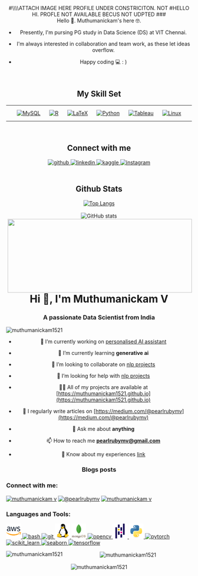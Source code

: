 <div align="center">
#\\\\ATTACH IMAGE HERE
PROFILE UNDER CONSTRICITON. NOT 
#HELLO HI. PROFLE NOT AVAILABLE BECUS NOT UDPTED
### <div align="center"> Hello 👋. Muthumanickam's here 🤓.</div>  
  

- Presently, I'm pursing PG study in Data Science (DS) at VIT Chennai.  
  

- I'm always interested in collaboration and team work, as these let ideas overflow.  
  

- Happy coding 💻 : )  
  

<br/>  


## My Skill Set  
<table><tr><td valign="top" width="33%">

<div align="center">  
<a href="https://www.mysql.com/" target="_blank"><img style="margin: 10px" src="https://profilinator.rishav.dev/skills-assets/mysql-original-wordmark.svg" alt="MySQL" height="50" /></a>  
<a href="https://www.r-project.org/" target="_blank"><img style="margin: 10px" src="https://profilinator.rishav.dev/skills-assets/r.svg" alt="R" height="50" /></a>  
<a href="https://www.latex-project.org/" target="_blank"><img style="margin: 10px" src="https://profilinator.rishav.dev/skills-assets/latex.png" alt="LaTeX" height="50" /></a>  
<a href="https://www.python.org/" target="_blank"><img style="margin: 10px" src="https://profilinator.rishav.dev/skills-assets/python-original.svg" alt="Python" height="50" /></a>  
<a href="https://www.tableau.com/" target="_blank"><img style="margin: 10px" src="https://profilinator.rishav.dev/skills-assets/tableau.svg" alt="Tableau" height="50" /></a>  
<a href="https://www.linux.org/" target="_blank"><img style="margin: 10px" src="https://profilinator.rishav.dev/skills-assets/linux-original.svg" alt="Linux" height="50" /></a>  
</div>
</td></tr></table>  

<br/>  


## Connect with me  
<div align="center">
<a href="https://github.com/Muthumanickam1521" target="_blank">
<img src=https://img.shields.io/badge/github-%2324292e.svg?&style=for-the-badge&logo=github&logoColor=white alt=github style="margin-bottom: 5px;" />
</a>
<a href="https://linkedin.com/in/muthumanickam-v-8bb4a61ab" target="_blank">
<img src=https://img.shields.io/badge/linkedin-%231E77B5.svg?&style=for-the-badge&logo=linkedin&logoColor=white alt=linkedin style="margin-bottom: 5px;" />
</a>
<a href="https://www.kaggle.com/muthumanickamv" target="_blank">
<img src=https://img.shields.io/badge/kaggle-%2344BAE8.svg?&style=for-the-badge&logo=kaggle&logoColor=white alt=kaggle style="margin-bottom: 5px;" />
</a>
<a href="https://instagram.com/_muthumanickam_" target="_blank">
<img src=https://img.shields.io/badge/instagram-%23000000.svg?&style=for-the-badge&logo=instagram&logoColor=white alt=instagram style="margin-bottom: 5px;" />
</a>  
</div>  

<br/>  

## Github Stats
[![Top Langs](https://github-readme-stats.vercel.app/api/top-langs/?username=Muthumanickam1521&hide_progress=falsedark&theme=dark)](https://github.com/anuraghazra/github-readme-stats)
<br/>  
![GitHub stats](https://github-readme-stats.vercel.app/api?username=Muthumanickam1521&show_icons=true&theme=dark)
<br/>
<img src= 'https://i.pinimg.com/originals/31/53/2d/31532d7d378053de3b8bf23c6e7bfae3.gif' align="right" height="200" width="500" />


<h1 align="center">Hi 👋, I'm Muthumanickam V</h1>
<h3 align="center">A passionate Data Scientist from India</h3>

<p align="left"> <img src="https://komarev.com/ghpvc/?username=muthumanickam1521&label=Profile%20views&color=0e75b6&style=flat" alt="muthumanickam1521" /> </p>

- 🔭 I’m currently working on [personalised AI assistant](https://github.com/Muthumanickam1521)

- 🌱 I’m currently learning **generative ai**

- 👯 I’m looking to collaborate on [nlp projects](https://github.com/Muthumanickam1521)

- 🤝 I’m looking for help with [nlp projects](https://github.com/Muthumanickam1521)

- 👨‍💻 All of my projects are available at [https://muthumanickam1521.github.io](https://muthumanickam1521.github.io)

- 📝 I regularly write articles on [https://medium.com/@pearlrubymv](https://medium.com/@pearlrubymv)

- 💬 Ask me about **anything**

- 📫 How to reach me **pearlrubymv@gmail.com**

- 📄 Know about my experiences [link](link)

### Blogs posts
<!-- BLOG-POST-LIST:START -->
<!-- BLOG-POST-LIST:END -->

<h3 align="left">Connect with me:</h3>
<p align="left">
<a href="https://linkedin.com/in/muthumanickam v" target="blank"><img align="center" src="https://raw.githubusercontent.com/rahuldkjain/github-profile-readme-generator/master/src/images/icons/Social/linked-in-alt.svg" alt="muthumanickam v" height="30" width="40" /></a>
<a href="https://medium.com/@pearlrubymv" target="blank"><img align="center" src="https://raw.githubusercontent.com/rahuldkjain/github-profile-readme-generator/master/src/images/icons/Social/medium.svg" alt="@pearlrubymv" height="30" width="40" /></a>
<a href="https://www.hackerrank.com/muthumanickam v" target="blank"><img align="center" src="https://raw.githubusercontent.com/rahuldkjain/github-profile-readme-generator/master/src/images/icons/Social/hackerrank.svg" alt="muthumanickam v" height="30" width="40" /></a>
</p>

<h3 align="left">Languages and Tools:</h3>
<p align="left"> <a href="https://aws.amazon.com" target="_blank" rel="noreferrer"> <img src="https://raw.githubusercontent.com/devicons/devicon/master/icons/amazonwebservices/amazonwebservices-original-wordmark.svg" alt="aws" width="40" height="40"/> </a> <a href="https://www.gnu.org/software/bash/" target="_blank" rel="noreferrer"> <img src="https://www.vectorlogo.zone/logos/gnu_bash/gnu_bash-icon.svg" alt="bash" width="40" height="40"/> </a> <a href="https://git-scm.com/" target="_blank" rel="noreferrer"> <img src="https://www.vectorlogo.zone/logos/git-scm/git-scm-icon.svg" alt="git" width="40" height="40"/> </a> <a href="https://www.linux.org/" target="_blank" rel="noreferrer"> <img src="https://raw.githubusercontent.com/devicons/devicon/master/icons/linux/linux-original.svg" alt="linux" width="40" height="40"/> </a> <a href="https://www.mongodb.com/" target="_blank" rel="noreferrer"> <img src="https://raw.githubusercontent.com/devicons/devicon/master/icons/mongodb/mongodb-original-wordmark.svg" alt="mongodb" width="40" height="40"/> </a> <a href="https://opencv.org/" target="_blank" rel="noreferrer"> <img src="https://www.vectorlogo.zone/logos/opencv/opencv-icon.svg" alt="opencv" width="40" height="40"/> </a> <a href="https://pandas.pydata.org/" target="_blank" rel="noreferrer"> <img src="https://raw.githubusercontent.com/devicons/devicon/2ae2a900d2f041da66e950e4d48052658d850630/icons/pandas/pandas-original.svg" alt="pandas" width="40" height="40"/> </a> <a href="https://www.python.org" target="_blank" rel="noreferrer"> <img src="https://raw.githubusercontent.com/devicons/devicon/master/icons/python/python-original.svg" alt="python" width="40" height="40"/> </a> <a href="https://pytorch.org/" target="_blank" rel="noreferrer"> <img src="https://www.vectorlogo.zone/logos/pytorch/pytorch-icon.svg" alt="pytorch" width="40" height="40"/> </a> <a href="https://scikit-learn.org/" target="_blank" rel="noreferrer"> <img src="https://upload.wikimedia.org/wikipedia/commons/0/05/Scikit_learn_logo_small.svg" alt="scikit_learn" width="40" height="40"/> </a> <a href="https://seaborn.pydata.org/" target="_blank" rel="noreferrer"> <img src="https://seaborn.pydata.org/_images/logo-mark-lightbg.svg" alt="seaborn" width="40" height="40"/> </a> <a href="https://www.tensorflow.org" target="_blank" rel="noreferrer"> <img src="https://www.vectorlogo.zone/logos/tensorflow/tensorflow-icon.svg" alt="tensorflow" width="40" height="40"/> </a> </p>

<p><img align="left" src="https://github-readme-stats.vercel.app/api/top-langs?username=muthumanickam1521&show_icons=true&locale=en&layout=compact" alt="muthumanickam1521" /></p>

<p>&nbsp;<img align="center" src="https://github-readme-stats.vercel.app/api?username=muthumanickam1521&show_icons=true&locale=en" alt="muthumanickam1521" /></p>

<p><img align="center" src="https://github-readme-streak-stats.herokuapp.com/?user=muthumanickam1521&" alt="muthumanickam1521" /></p>

